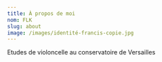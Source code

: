```yaml
---
title: À propos de moi
nom: FLK
slug: about
image: /images/identité-francis-copie.jpg
---
```

Etudes de violoncelle au conservatoire de Versailles